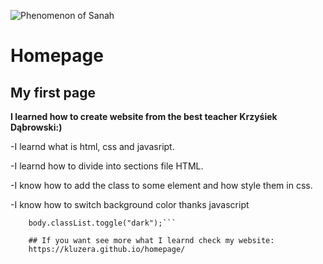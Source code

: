 ![Phenomenon of Sanah](https://i.postimg.cc/d1w6xk0G/Sanah2.gif)

# Homepage

## My first page
**I learned how to create website from the best teacher Krzyśiek Dąbrowski:)**

-I learnd what is html, css and javasript.

-I learnd how to divide into sections file HTML.

-I know how to add the class to some element and  how style them in css.

-I know how to switch background color thanks javascript
```button.addEventListener("click", () => {
    body.classList.toggle("dark");```
    
    ## If you want see more what I learnd check my website:
    https://kluzera.github.io/homepage/


